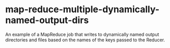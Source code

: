 # map-reduce-multiple-dynamically-named-output-dirs
An example of a MapReduce job that writes to dynamically named output directories and files based on the names of the keys passed to the Reducer.
